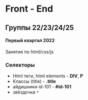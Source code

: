 # Front - End

## Группы 22/23/24/25

#### Первый квартал 2022

Занятия по html/css/js 

### Селекторы
- Html теги, html elements  - **DIV**, **P**
- Классы (title)  - **.title**
- айдишники id-101  - **#id-101**
- звёздочка ``*``